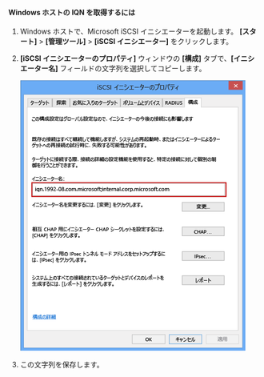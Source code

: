 <!--author=SharS last changed: 9/17/15-->

#### <a name="to-get-the-iqn-of-a-windows-host"></a>Windows ホストの IQN を取得するには
1. Windows ホストで、Microsoft iSCSI イニシエーターを起動します。 **[スタート]** > **[管理ツール]** > **[iSCSI イニシエーター]** をクリックします。
2. **[iSCSI イニシエーターのプロパティ]** ウィンドウの **[構成]** タブで、**[イニシエーター名]** フィールドの文字列を選択してコピーします。
   
    ![iSCSI イニシエーターのプロパティ](./media/storsimple-get-iqn/HCS_iSCSIInitiatorPropertiesFigureIQN-include.png)
3. この文字列を保存します。

